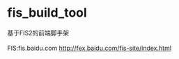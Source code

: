 # fis_build_tool
基于FIS2的前端脚手架<br />
<br />
FIS:fis.baidu.com
http://fex.baidu.com/fis-site/index.html
